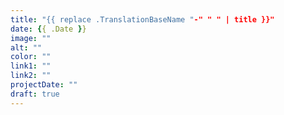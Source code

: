 ```yaml
---
title: "{{ replace .TranslationBaseName "-" " " | title }}"
date: {{ .Date }}
image: ""
alt: ""
color: ""
link1: ""
link2: ""
projectDate: ""
draft: true
---
```

